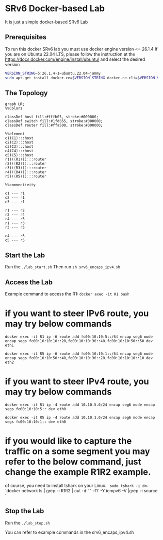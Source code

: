 # SRv6 Docker-based Lab
It is just a simple docker-based SRv6 Lab

## Prerequisites
To run this docker SRv6 lab you must use docker engine version <= 26.1.4
If you are on Ubuntu 22.04 LTS, please follow the instruction at the https://docs.docker.com/engine/install/ubuntu/ and select the desired version
```bash
VERSION_STRING=5:26.1.4-1~ubuntu.22.04~jammy
sudo apt-get install docker-ce=$VERSION_STRING docker-ce-cli=$VERSION_STRING containerd.io docker-buildx-plugin docker-compose-plugin
```


## The Topology 

```mermaid
graph LR;
%%Colors

classDef host fill:#fffb05, stroke:#000000;
classDef switch fill:#1fd655, stroke:#000000;
classDef router fill:#ffa500, stroke:#000000;

%%element
c1(C1):::host
c2(C2):::host
c3(C3):::host
c4(C4):::host
c5(C5):::host
r1(((R1))):::router
r2(((R2))):::router
r3(((R3))):::router
r4(((R4))):::router
r5(((R5))):::router

%%connectivity

c1 --- r1
c2 --- r1
c3 --- r1

r1 --- r2
r2 --- r4
r4 --- r5
r1 --- r3
r3 --- r5

c4 --- r5
c5 --- r5

```
## Start the Lab
Run the `./lab_start.sh`
Then run `sh srv6_encaps_ipv4.sh`

## Access the Lab
Example command to access the R1: `docker exec -it R1 bash`

# if you want to steer IPv6 route, you may try below commands
`docker exec -it R1 ip -6 route add fc00:10:10:5::/64 encap seg6 mode encap segs fc00:10:10:10::20,fc00:10:10:30::40,fc00:10:10:50::50 dev eth1`

`docker exec -it R5 ip -6 route add fc00:10:10:1::/64 encap seg6 mode encap segs fc00:10:10:50::40,fc00:10:10:30::20,fc00:10:10:10::10 dev eth2`

# if you want to steer IPv4 route, you may try below commands
`docker exec -it R1 ip -4 route add 10.10.5.0/24 encap seg6 mode encap segs fc00:10:10:5:: dev eth0`

`docker exec -it R5 ip -4 route add 10.10.1.0/24 encap seg6 mode encap segs fc00:10:10:1:: dev eth0`

# if you would like to capture the traffic on a some segment you may refer to the below command, just change the example R1R2 example.
of course, you need to install tshark on your Linux.
` sudo tshark -i dm-`\`docker network ls | grep -i R1R2 | cut -d ' ' -f1\` -Y icmpv6 -V |grep -i source `

## Stop the Lab
Run the `./lab_stop.sh`

You can refer to example commands in the srv6_encaps_ipv4.sh
